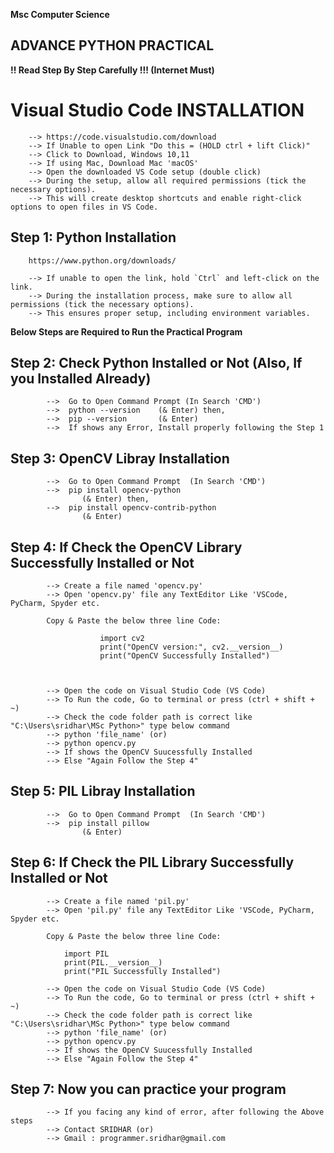 
**Msc Computer Science**
## ADVANCE PYTHON PRACTICAL

**!! Read Step By Step Carefully !!!     (Internet Must)**

# Visual Studio Code INSTALLATION
        --> https://code.visualstudio.com/download
        --> If Unable to open Link "Do this = (HOLD ctrl + lift Click)"
        --> Click to Download, Windows 10,11
        --> If using Mac, Download Mac 'macOS'
        --> Open the downloaded VS Code setup (double click)
        --> During the setup, allow all required permissions (tick the necessary options).
        --> This will create desktop shortcuts and enable right-click options to open files in VS Code.

## Step 1: Python Installation
        https://www.python.org/downloads/    

        --> If unable to open the link, hold `Ctrl` and left-click on the link.
        --> During the installation process, make sure to allow all permissions (tick the necessary options).
        --> This ensures proper setup, including environment variables.

**Below Steps are Required to Run the Practical Program**

## Step 2: Check Python Installed or Not (Also, If you Installed Already)
            -->  Go to Open Command Prompt (In Search 'CMD')
            -->  python --version    (& Enter) then,
            -->  pip --version       (& Enter)
            -->  If shows any Error, Install properly following the Step 1

## Step 3: OpenCV Libray Installation
            -->  Go to Open Command Prompt  (In Search 'CMD')
            -->  pip install opencv-python  
                    (& Enter) then,
            -->  pip install opencv-contrib-python 
                    (& Enter)

## Step 4: If Check the OpenCV Library Successfully Installed or Not
            --> Create a file named 'opencv.py'
            --> Open 'opencv.py' file any TextEditor Like 'VSCode, PyCharm, Spyder etc.
            
            Copy & Paste the below three line Code:
            
                        import cv2
                        print("OpenCV version:", cv2.__version__)
                        print("OpenCV Successfully Installed")
           
                

            --> Open the code on Visual Studio Code (VS Code)
            --> To Run the code, Go to terminal or press (ctrl + shift + ~)
            --> Check the code folder path is correct like "C:\Users\sridhar\MSc Python>" type below command
            --> python 'file_name' (or) 
            --> python opencv.py
            --> If shows the OpenCV Suucessfully Installed
            --> Else "Again Follow the Step 4"

## Step 5: PIL Libray Installation
            -->  Go to Open Command Prompt  (In Search 'CMD')
            -->  pip install pillow 
                    (& Enter)

## Step 6: If Check the PIL Library Successfully Installed or Not
            --> Create a file named 'pil.py'
            --> Open 'pil.py' file any TextEditor Like 'VSCode, PyCharm, Spyder etc.
            
            Copy & Paste the below three line Code:

                import PIL
                print(PIL.__version__)
                print("PIL Successfully Installed")

            --> Open the code on Visual Studio Code (VS Code)
            --> To Run the code, Go to terminal or press (ctrl + shift + ~)
            --> Check the code folder path is correct like "C:\Users\sridhar\MSc Python>" type below command
            --> python 'file_name' (or) 
            --> python opencv.py
            --> If shows the OpenCV Suucessfully Installed
            --> Else "Again Follow the Step 4"

## Step 7: Now you can practice your program
            --> If you facing any kind of error, after following the Above steps
            --> Contact SRIDHAR (or)
            --> Gmail : programmer.sridhar@gmail.com


